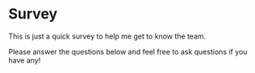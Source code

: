 ﻿# Survey

This is just a quick survey to help me get to know the team.  

Please answer the questions below and feel free to ask questions if you have any!
